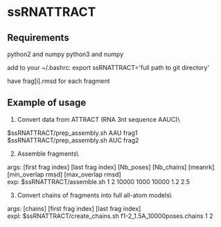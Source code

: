 # ssRNATTRACT

## Requirements
python2 and numpy
python3 and numpy

add to your ~/.bashrc:
export ssRNATTRACT='full path to git directory'

have frag[i].rmsd for each fragment


## Example of usage

1. Convert data from ATTRACT (RNA 3nt sequence AAUC)\

$ssRNATTRACT/prep_assembly.sh AAU frag1\
$ssRNATTRACT/prep_assembly.sh AUC frag2

2. Assemble fragments\

args: [first frag index] [last frag index] [Nb_poses] [Nb_chains] [meanrk] [min_overlap rmsd] [max_overlap rmsd]\
exp: $ssRNATTRACT/assemble.sh 1 2 10000 1000 10000 1.2 2.5

3. Convert chains of fragments into full all-atom models\

args: [chains] [first frag index] [last frag index]\
expl: $ssRNATTRACT/create_chains.sh f1-2_1.5A_10000poses.chains 1 2 
